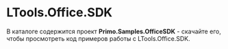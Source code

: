 # LTools.Office.SDK

В каталоге содержится проект **Primo.Samples.OfficeSDK** - скачайте его, чтобы просмотреть код примеров работы с LTools.Office.SDK.
